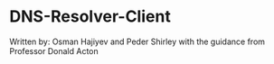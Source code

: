 # DNS-Resolver-Client
Written by: Osman Hajiyev and Peder Shirley with the guidance from Professor Donald Acton
